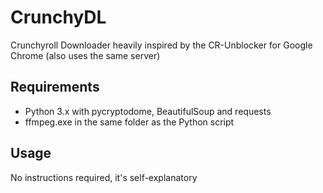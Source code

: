 # CrunchyDL
Crunchyroll Downloader heavily inspired by the CR-Unblocker for Google Chrome (also uses the same server)

## Requirements
- Python 3.x with pycryptodome, BeautifulSoup and requests
- ffmpeg.exe in the same folder as the Python script

## Usage
No instructions required, it's self-explanatory
